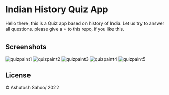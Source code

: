 
# Indian History Quiz App

Hello there, this is a Quiz app based on history of India. Let us try to answer all questions. please give a ⭐ to this repo, if you like this.


## Screenshots

![quizpaint1](https://user-images.githubusercontent.com/90321829/179605271-65031f16-775e-4f2f-b8e7-d9f48f560657.png)
![quizpaint2](https://user-images.githubusercontent.com/90321829/179605369-16d25fa5-d728-41b0-a205-b17a6b00dbef.png)
![quizpaint3](https://user-images.githubusercontent.com/90321829/179605399-29eb3399-094f-4043-8cbf-6b5c97049ce9.png)
![quizpaint4](https://user-images.githubusercontent.com/90321829/179605537-30023a54-17ee-4cea-862d-35e20bf5d1c8.png)
![quizpaint5](https://user-images.githubusercontent.com/90321829/179605565-49cd5ef7-5c98-4660-a651-db3910da2cc4.png)


## License

© Ashutosh Sahoo/ 2022

